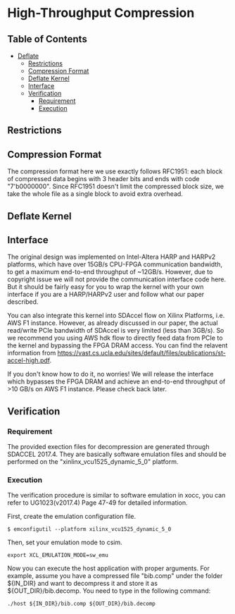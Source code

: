 # High-Throughput Compression

## Table of Contents

- [Deflate](#deflate)
  * [Restrictions](#restrictions)
  * [Compression Format](#compression-format)
  * [Deflate Kernel](#deflate-kernel)
  * [Interface](#interface)
  * [Verification](#verif)
    + [Requirement](#requirement)
    + [Execution](#execution)

## Restrictions


## Compression Format

The compression format here we use exactly follows RFC1951: each block of compressed data begins with 3 header bits and ends with code "7'b0000000". Since RFC1951 doesn't limit the compressed block size, we take the whole file as a single block to avoid extra overhead.

## Deflate Kernel


## Interface

The original design was implemented on Intel-Altera HARP and HARPv2 platforms, which have over 15GB/s CPU-FPGA communication bandwidth, to get a maximum end-to-end throughput of ~12GB/s. However, due to copyright issue we will not provide the communication interface code here. But it should be fairly easy for you to wrap the kernel with your own interface if you are a HARP/HARPv2 user and follow what our paper described.

You can also integrate this kernel into SDAccel flow on Xilinx Platforms, i.e. AWS F1 instance. However, as already discussed in our paper, the actual read/write PCIe bandwidth of SDAccel is very limited (less than 3GB/s). So we recommend you using AWS hdk flow to directly feed data from PCIe to the kernel and bypassing the FPGA DRAM access. You can find the relavent information from https://vast.cs.ucla.edu/sites/default/files/publications/st-accel-high.pdf.

If you don't know how to do it, no worries! We will release the interface which bypasses the FPGA DRAM and achieve an end-to-end throughput of >10 GB/s on AWS F1 instance. Please check back later.

## Verification

### Requirement

The provided exection files for decompression are generated through SDACCEL 2017.4. They are basically software emulation files and should be performed on the "xinlinx_vcu1525_dynamic_5_0" platform. 

### Execution

The verification procedure is similar to software emulation in xocc, you can refer to UG1023(v2017.4) Page 47-49 for detailed information. 

First, create the emulation configuration file. 
```
$ emconfigutil --platform xilinx_vcu1525_dynamic_5_0
```

Then, set your emulation mode to csim.
```
export XCL_EMULATION_MODE=sw_emu
```

Now you can execute the host application with proper arguments. For example, assume you have a compressed file "bib.comp" under the folder ${IN_DIR} and want to decompress it and store it as ${OUT_DIR}/bib.decomp. You need to type in the following command:
```
./host ${IN_DIR}/bib.comp ${OUT_DIR}/bib.decomp
```

